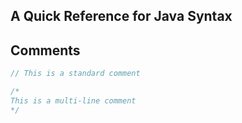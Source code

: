 ## A Quick Reference for Java Syntax

## Comments
```JAVA
// This is a standard comment

/*
This is a multi-line comment
*/
```
